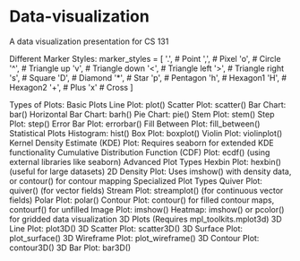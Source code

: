 # Data-visualization
A data  visualization presentation for CS 131

Different Marker Styles:
marker_styles = [
    '.',  # Point
    ',',  # Pixel
    'o',  # Circle
    '^',  # Triangle up
    'v',  # Triangle down
    '<',  # Triangle left
    '>',  # Triangle right
    's',  # Square
    'D',  # Diamond
    '*',  # Star
    'p',  # Pentagon
    'h',  # Hexagon1
    'H',  # Hexagon2
    '+',  # Plus
    'x'   # Cross
]

Types of Plots:
Basic Plots
Line Plot: plot()
Scatter Plot: scatter()
Bar Chart: bar()
Horizontal Bar Chart: barh()
Pie Chart: pie()
Stem Plot: stem()
Step Plot: step()
Error Bar Plot: errorbar()
Fill Between Plot: fill_between()
Statistical Plots
Histogram: hist()
Box Plot: boxplot()
Violin Plot: violinplot()
Kernel Density Estimate (KDE) Plot: Requires seaborn for extended KDE functionality
Cumulative Distribution Function (CDF) Plot: ecdf() (using external libraries like seaborn)
Advanced Plot Types
Hexbin Plot: hexbin() (useful for large datasets)
2D Density Plot: Uses imshow() with density data, or contour() for contour mapping
Specialized Plot Types
Quiver Plot: quiver() (for vector fields)
Stream Plot: streamplot() (for continuous vector fields)
Polar Plot: polar()
Contour Plot: contour() for filled contour maps, contourf() for unfilled
Image Plot: imshow()
Heatmap: imshow() or pcolor() for gridded data visualization
3D Plots (Requires mpl_toolkits.mplot3d)
3D Line Plot: plot3D()
3D Scatter Plot: scatter3D()
3D Surface Plot: plot_surface()
3D Wireframe Plot: plot_wireframe()
3D Contour Plot: contour3D()
3D Bar Plot: bar3D()